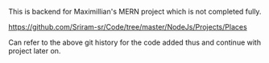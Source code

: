 This is backend for Maximillian's MERN project which is not completed fully.

https://github.com/Sriram-sr/Code/tree/master/NodeJs/Projects/Places

Can refer to the above git history for the code added thus and continue with project later on.